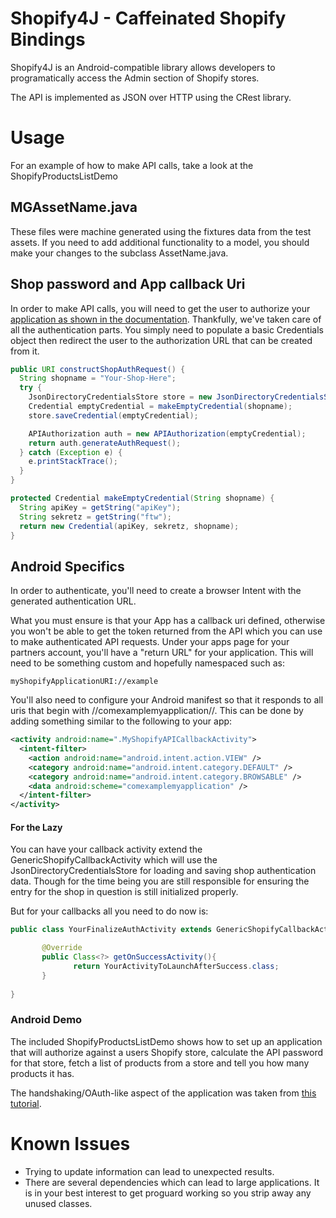 # Shopify4J - Caffeinated Shopify Bindings #



Shopify4J is an Android-compatible library allows developers to programatically access the Admin section of Shopify stores.

The API is implemented as JSON over HTTP using the CRest library.

# Usage #

For an example of how to make API calls, take a look at the ShopifyProductsListDemo

## MGAssetName.java ##

These files were machine generated using the fixtures data from the test assets.  If you need to add additional
functionality to a model, you should make your changes to the subclass AssetName.java.

## Shop password and App callback Uri ##

In order to make API calls, you will need to get the user to authorize your [application as shown in the documentation](http://api.shopify.com/authentication.html).
Thankfully, we've taken care of all the authentication parts.  You simply need to populate a basic Credentials object then redirect the user to
the authorization URL that can be created from it.

```java
public URI constructShopAuthRequest() {
  String shopname = "Your-Shop-Here";
  try {
    JsonDirectoryCredentialsStore store = new JsonDirectoryCredentialsStore(new File("/tmp"));
    Credential emptyCredential = makeEmptyCredential(shopname);
    store.saveCredential(emptyCredential);

    APIAuthorization auth = new APIAuthorization(emptyCredential);
    return auth.generateAuthRequest();
  } catch (Exception e) {
    e.printStackTrace();
  }
}

protected Credential makeEmptyCredential(String shopname) {
  String apiKey = getString("apiKey");
  String sekretz = getString("ftw");
  return new Credential(apiKey, sekretz, shopname);
}
```

## Android Specifics ##
In order to authenticate, you'll need to create a browser Intent with the generated authentication URL.

What you must ensure is that your App has a callback uri defined, otherwise you won't be able to get the token returned from the API which you
can use to make authenticated API requests.  Under your apps page for your partners account, you'll have a "return URL" for your application.
This will need to be something custom and hopefully namespaced such as:

    myShopifyApplicationURI://example

You'll also need to configure your Android manifest so that it responds to all uris that begin with //comexamplemyapplication//.
This can be done by adding something similar to the following to your app:

```xml
<activity android:name=".MyShopifyAPICallbackActivity">
  <intent-filter>
    <action android:name="android.intent.action.VIEW" />
    <category android:name="android.intent.category.DEFAULT" />
    <category android:name="android.intent.category.BROWSABLE" />
    <data android:scheme="comexamplemyapplication" />
  </intent-filter>
</activity>
```

#### For the Lazy ####

You can have your callback activity extend the GenericShopifyCallbackActivity which will use the JsonDirectoryCredentialsStore for loading
and saving shop authentication data.  Though for the time being you are still responsible for ensuring the entry for the shop in question
is still initialized properly.

But for your callbacks all you need to do now is:

```java
public class YourFinalizeAuthActivity extends GenericShopifyCallbackActivity {

       @Override
       public Class<?> getOnSuccessActivity(){
       	      return YourActivityToLaunchAfterSuccess.class;
       }
       
}
```

### Android Demo ####

The included ShopifyProductsListDemo shows how to set up an application that will authorize against a users
Shopify store, calculate the API password for that store, fetch a list of products from a store and tell you
how many products it has.

The handshaking/OAuth-like aspect of the application was taken from [this tutorial](http://donpark.org/blog/2009/01/24/android-client-side-oauth).

# Known Issues #

* Trying to update information can lead to unexpected results.
* There are several dependencies which can lead to large applications.  It is in your best interest to
  get proguard working so you strip away any unused classes.
